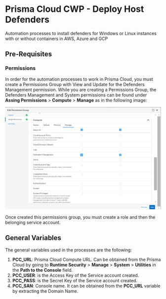 # Prisma Cloud CWP - Deploy Host Defenders
Automation processes to install defenders for Windows or Linux instances with or without containers in AWS, Azure and GCP

## Pre-Requisites
### Permissions
In order for the automation processes to work in Prisma Cloud, you must create a Permissions Group with View and Update for the Defenders Management permission. While you are creating a Permissions Group, the Defenders Management and System permissions can be found under **Assing Permissions** > **Compute** > **Manage** as in the following image:

![Permissions Group - Prisma Cloud](./images/permissions-group.png)

Once created this permissions group, you must create a role and then the belonging service account.

## General Variables
The general variables used in the processes are the following:
1. **PCC_URL**: Prisma Cloud Compute URL. Can be obtained from the Prisma Cloud by going to **Runtime Security** > **Manage** > **System** > **Utilities** in the **Path to the Console** field.
2. **PCC_USER**: is the Access Key of the Service account created.
3. **PCC_PASS**: is the Secret Key of the Service account created.
4. **PCC_SAN**: Console name. It can be obtained from the **PCC_URL** variable by extracting the Domain Name.